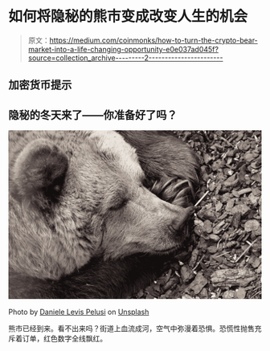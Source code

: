 # 如何将隐秘的熊市变成改变人生的机会

> 原文：<https://medium.com/coinmonks/how-to-turn-the-crypto-bear-market-into-a-life-changing-opportunity-e0e037ad045f?source=collection_archive---------2----------------------->

## 加密货币提示

## 隐秘的冬天来了——你准备好了吗？

![](img/98f944111b4e6278a9e6ec48f3a06d6f.png)

Photo by [Daniele Levis Pelusi](https://unsplash.com/@yogidan2012?utm_source=medium&utm_medium=referral) on [Unsplash](https://unsplash.com?utm_source=medium&utm_medium=referral)

熊市已经到来。看不出来吗？街道上血流成河，空气中弥漫着恐惧。恐慌性抛售充斥着订单，红色数字全线飘红。
